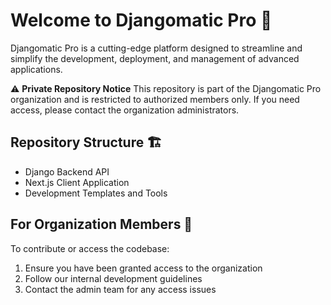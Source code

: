 # Welcome to Djangomatic Pro 🚀

Djangomatic Pro is a cutting-edge platform designed to streamline and simplify the development, deployment, and management of advanced applications. 

⚠️ **Private Repository Notice**
This repository is part of the Djangomatic Pro organization and is restricted to authorized members only. If you need access, please contact the organization administrators.

## Repository Structure 🏗️
- Django Backend API
- Next.js Client Application
- Development Templates and Tools

## For Organization Members 👥
To contribute or access the codebase:
1. Ensure you have been granted access to the organization
2. Follow our internal development guidelines
3. Contact the admin team for any access issues

